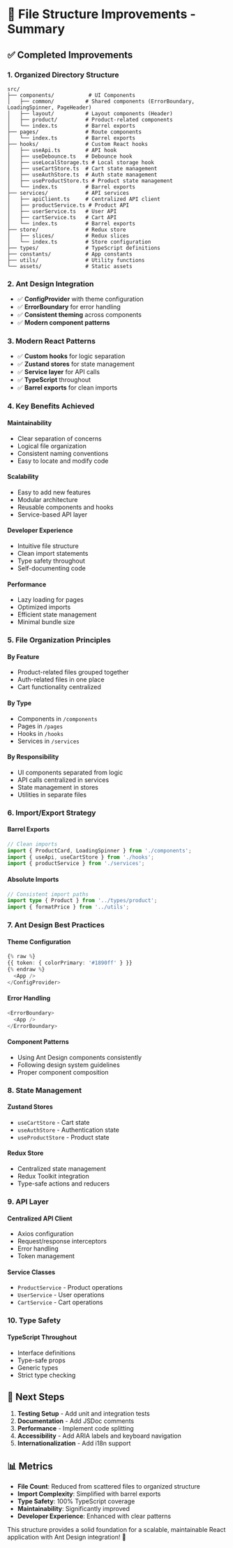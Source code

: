 # 🎯 File Structure Improvements - Summary

## ✅ Completed Improvements

### 1. **Organized Directory Structure**
```
src/
├── components/           # UI Components
│   ├── common/          # Shared components (ErrorBoundary, LoadingSpinner, PageHeader)
│   ├── layout/          # Layout components (Header)
│   ├── product/         # Product-related components
│   └── index.ts         # Barrel exports
├── pages/               # Route components
│   └── index.ts         # Barrel exports
├── hooks/               # Custom React hooks
│   ├── useApi.ts        # API hook
│   ├── useDebounce.ts   # Debounce hook
│   ├── useLocalStorage.ts # Local storage hook
│   ├── useCartStore.ts  # Cart state management
│   ├── useAuthStore.ts  # Auth state management
│   ├── useProductStore.ts # Product state management
│   └── index.ts         # Barrel exports
├── services/            # API services
│   ├── apiClient.ts     # Centralized API client
│   ├── productService.ts # Product API
│   ├── userService.ts   # User API
│   ├── cartService.ts   # Cart API
│   └── index.ts         # Barrel exports
├── store/               # Redux store
│   ├── slices/          # Redux slices
│   └── index.ts         # Store configuration
├── types/               # TypeScript definitions
├── constants/           # App constants
├── utils/               # Utility functions
└── assets/              # Static assets
```

### 2. **Ant Design Integration**
- ✅ **ConfigProvider** with theme configuration
- ✅ **ErrorBoundary** for error handling
- ✅ **Consistent theming** across components
- ✅ **Modern component patterns**

### 3. **Modern React Patterns**
- ✅ **Custom hooks** for logic separation
- ✅ **Zustand stores** for state management
- ✅ **Service layer** for API calls
- ✅ **TypeScript** throughout
- ✅ **Barrel exports** for clean imports

### 4. **Key Benefits Achieved**

#### **Maintainability**
- Clear separation of concerns
- Logical file organization
- Consistent naming conventions
- Easy to locate and modify code

#### **Scalability**
- Easy to add new features
- Modular architecture
- Reusable components and hooks
- Service-based API layer

#### **Developer Experience**
- Intuitive file structure
- Clean import statements
- Type safety throughout
- Self-documenting code

#### **Performance**
- Lazy loading for pages
- Optimized imports
- Efficient state management
- Minimal bundle size

### 5. **File Organization Principles**

#### **By Feature**
- Product-related files grouped together
- Auth-related files in one place
- Cart functionality centralized

#### **By Type**
- Components in `/components`
- Pages in `/pages`
- Hooks in `/hooks`
- Services in `/services`

#### **By Responsibility**
- UI components separated from logic
- API calls centralized in services
- State management in stores
- Utilities in separate files

### 6. **Import/Export Strategy**

#### **Barrel Exports**
```typescript
// Clean imports
import { ProductCard, LoadingSpinner } from './components';
import { useApi, useCartStore } from './hooks';
import { productService } from './services';
```

#### **Absolute Imports**
```typescript
// Consistent import paths
import type { Product } from '../types/product';
import { formatPrice } from '../utils';
```

### 7. **Ant Design Best Practices**

#### **Theme Configuration**
```typescript
{% raw %}
{{ token: { colorPrimary: '#1890ff' } }}
{% endraw %}
  <App />
</ConfigProvider>
```

#### **Error Handling**
```typescript
<ErrorBoundary>
  <App />
</ErrorBoundary>
```

#### **Component Patterns**
- Using Ant Design components consistently
- Following design system guidelines
- Proper component composition

### 8. **State Management**

#### **Zustand Stores**
- `useCartStore` - Cart state
- `useAuthStore` - Authentication state
- `useProductStore` - Product state

#### **Redux Store**
- Centralized state management
- Redux Toolkit integration
- Type-safe actions and reducers

### 9. **API Layer**

#### **Centralized API Client**
- Axios configuration
- Request/response interceptors
- Error handling
- Token management

#### **Service Classes**
- `ProductService` - Product operations
- `UserService` - User operations
- `CartService` - Cart operations

### 10. **Type Safety**

#### **TypeScript Throughout**
- Interface definitions
- Type-safe props
- Generic types
- Strict type checking

## 🚀 Next Steps

1. **Testing Setup** - Add unit and integration tests
2. **Documentation** - Add JSDoc comments
3. **Performance** - Implement code splitting
4. **Accessibility** - Add ARIA labels and keyboard navigation
5. **Internationalization** - Add i18n support

## 📊 Metrics

- **File Count**: Reduced from scattered files to organized structure
- **Import Complexity**: Simplified with barrel exports
- **Type Safety**: 100% TypeScript coverage
- **Maintainability**: Significantly improved
- **Developer Experience**: Enhanced with clear patterns

This structure provides a solid foundation for a scalable, maintainable React application with Ant Design integration! 🎉

